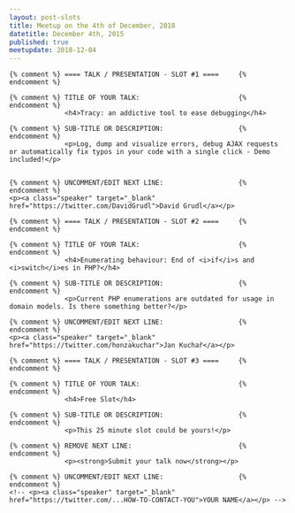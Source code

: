 ```yaml
---
layout: post-slots
title: Meetup on the 4th of December, 2018
datetitle: December 4th, 2015
published: true
meetupdate: 2018-12-04
---
```


<div class="slot span4"><div class="icon-awesome"><i class="icon-comment-alt"></i></div>

    {% comment %} ==== TALK / PRESENTATION - SLOT #1 ====     {% endcomment %}

    {% comment %} TITLE OF YOUR TALK:                         {% endcomment %}
                  <h4>Tracy: an addictive tool to ease debugging</h4>

    {% comment %} SUB-TITLE OR DESCRIPTION:                   {% endcomment %}
                  <p>Log, dump and visualize errors, debug AJAX requests or automatically fix typos in your code with a single click - Demo included!</p>


    {% comment %} UNCOMMENT/EDIT NEXT LINE:                   {% endcomment %}
    <p><a class="speaker" target="_blank" href="https://twitter.com/DavidGrudl">David Grudl</a></p>

</div>

<div class="slot span4"><div class="icon-awesome"><i class="icon-comment-alt"></i></div>

    {% comment %} ==== TALK / PRESENTATION - SLOT #2 ====     {% endcomment %}

    {% comment %} TITLE OF YOUR TALK:                         {% endcomment %}
                  <h4>Enumerating behaviour: End of <i>if</i>s and <i>switch</i>es in PHP?</h4>

    {% comment %} SUB-TITLE OR DESCRIPTION:                   {% endcomment %}
                  <p>Current PHP enumerations are outdated for usage in domain models. Is there something better?</p>

    {% comment %} UNCOMMENT/EDIT NEXT LINE:                   {% endcomment %}
    <p><a class="speaker" target="_blank" href="https://twitter.com/honzakuchar">Jan Kuchař</a></p>

</div>

<div class="slot span4"><div class="icon-awesome"><i class="icon-comment-alt"></i></div>

    {% comment %} ==== TALK / PRESENTATION - SLOT #3 ====     {% endcomment %}

    {% comment %} TITLE OF YOUR TALK:                         {% endcomment %}
                  <h4>Free Slot</h4>

    {% comment %} SUB-TITLE OR DESCRIPTION:                   {% endcomment %}
                  <p>This 25 minute slot could be yours!</p>

    {% comment %} REMOVE NEXT LINE:                           {% endcomment %}
                  <p><strong>Submit your talk now</strong></p>

    {% comment %} UNCOMMENT/EDIT NEXT LINE:                   {% endcomment %}
    <!-- <p><a class="speaker" target="_blank" href="https://twitter.com/...HOW-TO-CONTACT-YOU">YOUR NAME</a></p> -->

</div>
